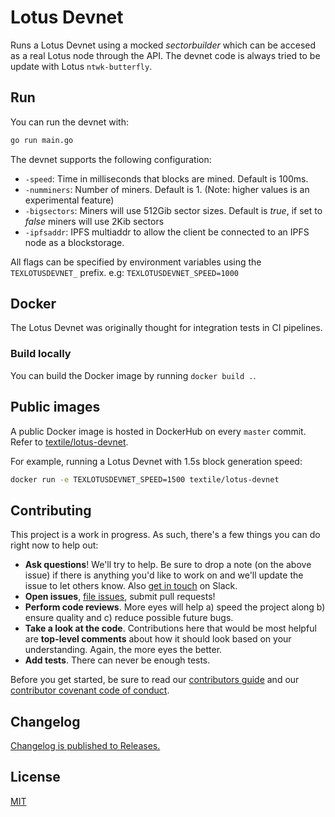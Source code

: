 # Lotus Devnet
Runs a Lotus Devnet using a mocked _sectorbuilder_ which can be accesed as a real Lotus node through the API.
The devnet code is always tried to be update with Lotus `ntwk-butterfly`.

## Run
You can run the devnet with:
```bash
go run main.go
```

The devnet supports the following configuration:
- `-speed`: Time in milliseconds that blocks are mined. Default is 100ms.
- `-numminers`: Number of miners. Default is 1. (Note: higher values is an experimental feature)
- `-bigsectors`: Miners will use 512Gib sector sizes. Default is _true_, if set to _false_ miners will use 2Kib sectors
- `-ipfsaddr`: IPFS multiaddr to allow the client be connected to an IPFS node as a blockstorage.

All flags can be specified by environment variables using the `TEXLOTUSDEVNET_` prefix. e.g: `TEXLOTUSDEVNET_SPEED=1000`

## Docker
The Lotus Devnet was originally thought for integration tests in CI pipelines.

### Build locally
You can build the Docker image by running `docker build .`. 

## Public images
A public Docker image is hosted in DockerHub on every `master` commit.
Refer to [textile/lotus-devnet](https://hub.docker.com/repository/docker/textile/lotus-devnet/tags?page=1).

For example, running a Lotus Devnet with 1.5s block generation speed:
```bash
docker run -e TEXLOTUSDEVNET_SPEED=1500 textile/lotus-devnet
```

## Contributing

This project is a work in progress. As such, there's a few things you can do right now to help out:

-   **Ask questions**! We'll try to help. Be sure to drop a note (on the above issue) if there is anything you'd like to work on and we'll update the issue to let others know. Also [get in touch](https://slack.textile.io) on Slack.
-   **Open issues**, [file issues](https://github.com/textileio/go-threads/issues), submit pull requests!
-   **Perform code reviews**. More eyes will help a) speed the project along b) ensure quality and c) reduce possible future bugs.
-   **Take a look at the code**. Contributions here that would be most helpful are **top-level comments** about how it should look based on your understanding. Again, the more eyes the better.
-   **Add tests**. There can never be enough tests.

Before you get started, be sure to read our [contributors guide](./CONTRIBUTING.md) and our [contributor covenant code of conduct](./CODE_OF_CONDUCT.md).

## Changelog

[Changelog is published to Releases.](https://github.com/textileio/go-threads/releases)

## License

[MIT](LICENSE)
